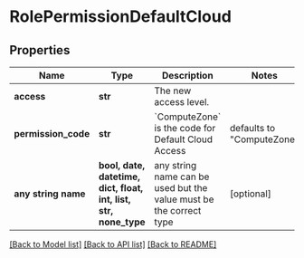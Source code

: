 # RolePermissionDefaultCloud


## Properties
Name | Type | Description | Notes
------------ | ------------- | ------------- | -------------
**access** | **str** | The new access level. | 
**permission_code** | **str** | &#x60;ComputeZone&#x60; is the code for Default Cloud Access | defaults to "ComputeZone"
**any string name** | **bool, date, datetime, dict, float, int, list, str, none_type** | any string name can be used but the value must be the correct type | [optional]

[[Back to Model list]](../README.md#documentation-for-models) [[Back to API list]](../README.md#documentation-for-api-endpoints) [[Back to README]](../README.md)


